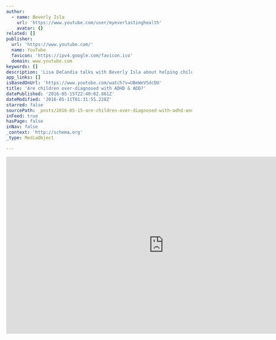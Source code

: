 ```yaml
---
author:
  - name: Beverly Isla
    url: 'https://www.youtube.com/user/myeverlastinghealth'
    avatar: {}
related: []
publisher:
  url: 'https://www.youtube.com/'
  name: YouTube
  favicon: 'https://ipv4.google.com/favicon.ico'
  domain: www.youtube.com
keywords: []
description: 'Lisa DeCandia talks with Beverly Isla about helping children with ADHD & ADD. Is it necessary to keep these children on medications? Are there other alternatives?'
app_links: []
isBasedOnUrl: 'https://www.youtube.com/watch?v=UBeWeV5dcDU'
title: 'Are children over-diagnosed with ADHD & ADD?'
datePublished: '2016-05-15T22:40:02.861Z'
dateModified: '2016-05-11T01:31:55.228Z'
starred: false
sourcePath: _posts/2016-05-15-are-children-over-diagnosed-with-adhd-and-add.md
inFeed: true
hasPage: false
inNav: false
_context: 'http://schema.org'
_type: MediaObject

---
```

<iframe src="https://cdn.embedly.com/widgets/media.html?src=https%3A%2F%2Fwww.youtube.com%2Fembed%2FUBeWeV5dcDU%3Ffeature%3Doembed&amp;url=https%3A%2F%2Fipv4.google.com%2Fsorry%2FIndexRedirect%3Fcontinue%3Dhttps%3A%2F%2Fwww.youtube.com%2Fwatch%253Fv%253DUBeWeV5dcDU%26q%3DCGMSBDbMFPkYiZfKuQUiGQDxp4NLE4JNy-323Y3_dcLnsd2VzQtIMj0&amp;image=https%3A%2F%2Fi.ytimg.com%2Fvi%2FUBeWeV5dcDU%2Fhqdefault.jpg&amp;key=b7d04c9b404c499eba89ee7072e1c4f7&amp;type=text%2Fhtml&amp;schema=google" width="854" height="480" scrolling="no" frameborder="0" allowfullscreen="" style=""></iframe>